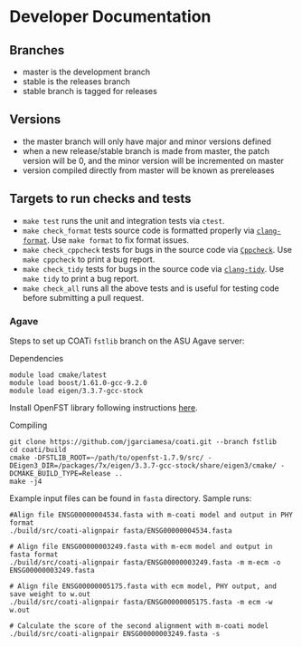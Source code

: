 # Developer Documentation

## Branches

 - master is the development branch
 - stable is the releases branch
 - stable branch is tagged for releases

## Versions

 - the master branch will only have major and minor versions defined
 - when a new release/stable branch is made from master, the patch version will be 0, and the minor version will be incremented on master
 - version compiled directly from master will be known as prereleases

## Targets to run checks and tests
 - `make test` runs the unit and integration tests via `ctest`.
 - `make check_format` tests source code is formatted properly via [`clang-format`](https://clang.llvm.org/docs/ClangFormat.html). Use `make format` to fix format issues.
 - `make check_cppcheck` tests for bugs in the source code via [`Cppcheck`](http://cppcheck.sourceforge.net/).
    Use `make cppcheck` to print a bug report.
 - `make check_tidy` tests for bugs in the source code via [`clang-tidy`](https://clang.llvm.org/extra/clang-tidy/).
    Use `make tidy` to print a bug report.
 - `make check_all` runs all the above tests and is useful for testing code before submitting a pull request.
 
### Agave
Steps to set up COATi `fstlib` branch on the ASU Agave server:

Dependencies

```
module load cmake/latest
module load boost/1.61.0-gcc-9.2.0
module load eigen/3.3.7-gcc-stock
```
Install OpenFST library following instructions [here](http://openfst.org/twiki/bin/view/FST/FstDownload).

Compiling
```
git clone https://github.com/jgarciamesa/coati.git --branch fstlib
cd coati/build
cmake -DFSTLIB_ROOT=~/path/to/openfst-1.7.9/src/ -DEigen3_DIR=/packages/7x/eigen/3.3.7-gcc-stock/share/eigen3/cmake/ -DCMAKE_BUILD_TYPE=Release ..
make -j4
```

Example input files can be found in `fasta` directory. Sample runs:

```
#Align file ENSG00000004534.fasta with m-coati model and output in PHY format
./build/src/coati-alignpair fasta/ENSG00000004534.fasta

# Align file ENSG00000003249.fasta with m-ecm model and output in fasta format
./build/src/coati-alignpair fasta/ENSG00000003249.fasta -m m-ecm -o ENSG00000003249.fasta

# Align file ENSG00000005175.fasta with ecm model, PHY output, and save weight to w.out
./build/src/coati-alignpair fasta/ENSG00000005175.fasta -m ecm -w w.out

# Calculate the score of the second alignment with m-coati model
./build/src/coati-alignpair ENSG00000003249.fasta -s
```
